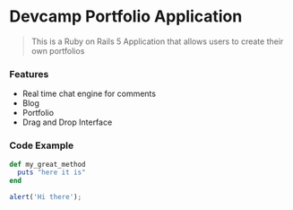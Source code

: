 # Devcamp Portfolio Application

> This is a Ruby on Rails 5 Application that allows users to create their own portfolios

### Features

- Real time chat engine for comments
- Blog
- Portfolio
- Drag and Drop Interface

### Code Example

```ruby
def my_great_method
  puts "here it is"
end
```

```javascript
alert('Hi there');
```